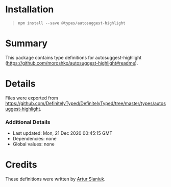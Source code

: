 # Installation
> `npm install --save @types/autosuggest-highlight`

# Summary
This package contains type definitions for autosuggest-highlight (https://github.com/moroshko/autosuggest-highlight#readme).

# Details
Files were exported from https://github.com/DefinitelyTyped/DefinitelyTyped/tree/master/types/autosuggest-highlight.

### Additional Details
 * Last updated: Mon, 21 Dec 2020 00:45:15 GMT
 * Dependencies: none
 * Global values: none

# Credits
These definitions were written by [Artur Sianiuk](https://github.com/senukartur).
